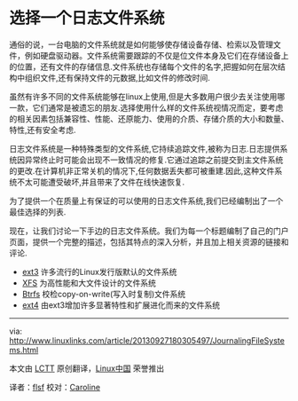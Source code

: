 选择一个日志文件系统
================================================================================
通俗的说，一台电脑的文件系统就是如何能够使存储设备存储、检索以及管理文件，例如硬盘驱动器。文件系统需要跟踪的不仅是位文件本身及它们在存储设备上的位置，还有文件的存储信息.文件系统也存储每个文件的名字,把握如何在层次结构中组织文件,还有保持文件的元数据,比如文件的修改时间.

虽然有许多不同的文件系统能够在linux上使用,但是大多数用户很少去关注使用哪一款，它们通常是被遗忘的朋友.选择使用什么样的文件系统视情况而定，要考虑的相关因素包括兼容性、性能、还原能力、使用的介质、存储介质的大小和数量、特性,还有安全考虑.

日志文件系统是一种特殊类型的文件系统,它持续追踪文件,被称为日志.日志提供系统因异常终止时可能会出现不一致情况的修复.它通过追踪之前提交到主文件系统的更改.在计算机非正常关机的情况下,任何数据丢失都可被重建.因此,这种文件系统不太可能遭受破坏,并且带来了文件在线快速恢复.

为了提供一个在质量上有保证的可以使用的日志文件系统,我们已经编制出了一个最佳选择的列表.

现在，让我们讨论一下手边的日志文件系统。我们为每一个标题编制了自己的门户页面，提供一个完整的描述，包括其特点的深入分析，并且加上相关资源的链接和评论.


- [ext3][1] 	许多流行的Linux发行版默认的文件系统
- [XFS][2] 	  为高性能和大文件设计的文件系统
- [Btrfs][3] 	校检copy-on-write(写入时复制)文件系统
- [ext4][4] 	由ext3增加许多显著特性和扩展进化而来的文件系统

--------------------------------------------------------------------------------

via: http://www.linuxlinks.com/article/20130927180305497/JournalingFileSystems.html

本文由 [LCTT][] 原创翻译，[Linux中国][] 荣誉推出

译者：[flsf][] 校对：[Caroline][]

[LCTT]:https://github.com/LCTT/TranslateProject
[Linux中国]:http://linux.cn/portal.php
[flsf]:http://linux.cn/space/flsf01
[Caroline]:http://linux.cn/space/14763

[1]:ftp://ftp.kernel.org/pub/linux/kernel/people/sct/ext3/
[2]:http://oss.sgi.com/projects/xfs/
[3]:http://btrfs.wiki.kernel.org/
[4]:https://ext4.wiki.kernel.org/index.php/Main_Page
